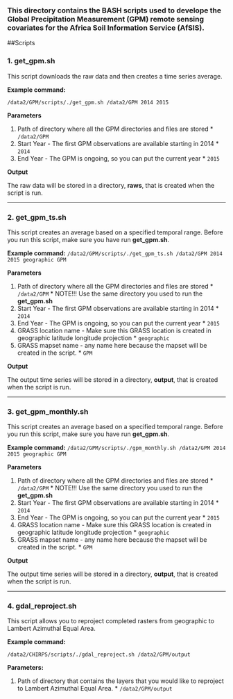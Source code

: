 ### This directory contains the BASH scripts used to develope the Global Precipitation Measurement (GPM) remote sensing covariates for the Africa Soil Information Service (AfSIS).

##Scripts
### 1. **get_gpm.sh**

This script downloads the raw data and then creates a time series average.

**Example command:**

``/data2/GPM/scripts/./get_gpm.sh /data2/GPM 2014 2015``

**Parameters**

  1. Path of directory where all the GPM directories and files are stored
    * ``/data2/GPM``
  2. Start Year - The first GPM observations are available starting in 2014
    * ``2014``
  3. End Year - The GPM is ongoing, so you can put the current year
    * ``2015``

**Output**

The raw data will be stored in a directory, **raws**, that is created when the script is run.

---
### 2. **get_gpm_ts.sh**

This script creates an average based on a specified temporal range. Before you run this script, make sure you have run **get_gpm.sh**.

**Example command:**
``/data2/GPM/scripts/./get_gpm_ts.sh /data2/GPM 2014 2015 geographic GPM``


**Parameters**

  1. Path of directory where all the GPM directories and files are stored
    * ``/data2/GPM``
    * NOTE!!! Use the same directory you used to run the **get_gpm.sh**
  2. Start Year - The first GPM observations are available starting in 2014
    * ``2014``
  3. End Year - The GPM is ongoing, so you can put the current year
    * ``2015``
  4. GRASS location name - Make sure this GRASS location is created in geographic latitude longitude projection
    * ``geographic``
  5. GRASS mapset name - any name here because the mapset will be created in the script.
    * ``GPM``

**Output**

The output time series will be stored in a directory, **output**, that is created when the script is run.

---
### 3. **get_gpm_monthly.sh**

This script creates an average based on a specified temporal range. Before you run this script, make sure you have run **get_gpm.sh**.

**Example command:**
``/data2/GPM/scripts/./gpm_monthly.sh /data2/GPM 2014 2015 geographic GPM``


**Parameters**

  1. Path of directory where all the GPM directories and files are stored
    * ``/data2/GPM``
    * NOTE!!! Use the same directory you used to run the **get_gpm.sh**
  2. Start Year - The first GPM observations are available starting in 2014
    * ``2014``
  3. End Year - The GPM is ongoing, so you can put the current year
    * ``2015``
  4. GRASS location name - Make sure this GRASS location is created in geographic latitude longitude projection
    * ``geographic``
  5. GRASS mapset name - any name here because the mapset will be created in the script.
    * ``GPM``

**Output**

The output time series will be stored in a directory, **output**, that is created when the script is run.

---
### 4. **gdal_reproject.sh**<br/>
This script allows you to reproject completed rasters from geographic to Lambert Azimuthal Equal Area.

**Example command:**

``
/data2/CHIRPS/scripts/./gdal_reproject.sh /data2/GPM/output
``

**Parameters:**

  1. Path of directory that contains the layers that you would like to reproject to Lambert Azimuthal Equal Area.
    * ``/data2/GPM/output``
